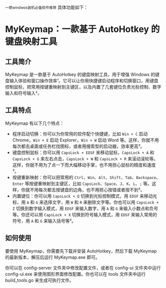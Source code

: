
<small>一款windwos装机必备软件推荐</small>
具体功能如下：



# MyKeymap：一款基于 AutoHotkey 的键盘映射工具

## 工具简介

MyKeymap 是一款基于 AutoHotkey 的键盘映射工具，用于增强 Windows 的键盘输入体验和窗口操作效率¹。它可以让你用快捷键启动程序和切换窗口，用键盘控制鼠标，把常用按键重映射到主键区，以及内置了几套键位负责光标控制、数字输入和符号输入²。

## 工具特点

MyKeymap 有以下几个特点：

- 程序启动切换：你可以为你常用的软件配个快捷键，比如 `Win + C` 启动 Chrome，`Win + E` 启动 Explorer，`Win + W` 启动 Word 等。这样，你就不用每次都去桌面或任务栏找图标，或者用搜索型的启动器，效率更高³。
- 键盘控制鼠标：你可以用 `CapsLock + EDSF` 来移动鼠标，`CapsLock + A` 和 `CapsLock + G` 来左右点击，`CapsLock + W` 和 `CapsLock + R` 来滚动滚轮等。这样，你就不用为了点一下而大幅移动手掌，也不用担心鼠标的精度和速度³。
- 按键重新映射：你可以把常用的 `Ctrl`、`Win`、`Alt`、`Shift`、`Tab`、`Backspace`、`Enter` 等按键重映射到主键区，比如 `CapsLock`、`Space`、`J`、`K`、`L`、`;` 等。这样，你就不用每次都去按键盘的边角，也不用担心按错或者按不到³。
- 内置键位：你可以用 `CapsLock + Q` 切换到光标控制模式，用 `EDSF` 来移动光标，用 `A` 和 `G` 来选择文字，用 `W` 和 `R` 来删除文字等。你也可以用 `CapsLock + Z` 切换到数字输入模式，用 `EDSF` 来输入数字，用 `A` 和 `G` 来输入小数点和负号等。你还可以用 `CapsLock + X` 切换到符号输入模式，用 `EDSF` 来输入常用的符号，用 `A` 和 `G` 来输入括号等³。

## 如何使用

要使用 MyKeymap，你需要先下载并安装 AutoHotkey，然后下载 MyKeymap 的最新版本，解压后运行 MyKeymap.exe 即可。

你可以在 config-server 文件夹中修改配置文件，或者在 config-ui 文件夹中运行 config-ui.exe 来使用图形界面修改配置。你也可以在 tools 文件夹中运行 build_tools.go 来生成可执行文件。

